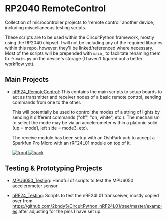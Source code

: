 # RP2040 RemoteControl

Collection of microcontroller projects to 'remote control' another device, including miscellaneous testing scripts.

These scripts are to be used within the CircuitPython framework, mostly using the RP2040 chipset. I will not be including any of the required libraries within this repo, however, they'll be linked/referenced where necessary. Most of the scripts will be prepended with `main_` to facilitate renaming them to -> `main.py` on the device's storage (I haven't figured out a better workflow yet).

## Main Projects

* [nRF24_RemoteControl](nRF24_RemoteControl): This contains the main scripts to setup boards to act as transmitter and receiver nodes of a basic remote control, sending commands from one to the other.

    This will potentially be used to control the modes of a string of lights by sending it different commands ("off", "on, white", etc.). The mechanism to select the mode may be via an accelerometer within a platonic solid (up = mode1, left side = mode3, etc).

    The receive module has been setup with an OshPark pcb to accept a Sparkfun Pro Micro with an rRF24L01 module on top of it.

    [![front](https://644db4de3505c40a0444-327723bce298e3ff5813fb42baeefbaa.ssl.cf1.rackcdn.com/7278f274c43d13a2ca392a091e58a9ee.png) ![back](https://644db4de3505c40a0444-327723bce298e3ff5813fb42baeefbaa.ssl.cf1.rackcdn.com/6ac03391f8f8bb451b62ce8364d421eb.png)](https://oshpark.com/shared_projects/c06FLb7A)

## Testing & Prototyping Projects

* [MPU6050_Testing](MPU6050_Testing): Handful of scripts to test the MPU6050 accelerometer sensor

* [nRF24_Testing](nRF24_Testing): Scripts to test the nRF24L01 transceiver, mostly copied over from https://github.com/2bndy5/CircuitPython_nRF24L01/tree/master/examples after adjusting for the pins I have set up.
